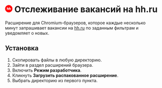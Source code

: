 # ![Headhunter](./images/icon_24.png) Отслеживание вакансий на hh.ru
Расширение для Chromium-браузеров, которое каждые несколько минут запрашивает вакансии на [hh.ru](https://hh.ru/) по заданным фильтрам и уведомляет о новых.

## Установка
1. Скопировать файлы в любую директорию.
2. Зайти в раздел расширений браузера.
3. Включить **Режим разработчика**.
4. Кликнуть **Загрузить распакованное расширение**.
5. Выбрать директорию из первого пункта.